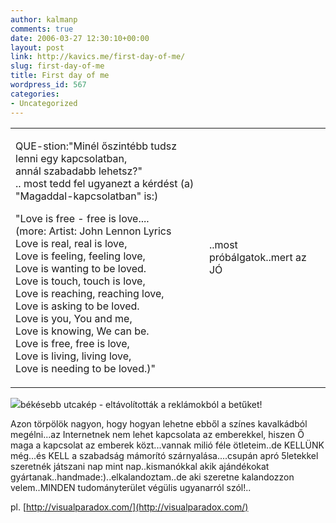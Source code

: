 ```yaml
---
author: kalmanp
comments: true
date: 2006-03-27 12:30:10+00:00
layout: post
link: http://kavics.me/first-day-of-me/
slug: first-day-of-me
title: First day of me
wordpress_id: 567
categories:
- Uncategorized
---
```


<table >
<tbody >
<tr >

<td >


QUE-stion:"Minél őszintébb tudsz lenni egy kapcsolatban,  
annál szabadabb lehetsz?"   
.. most tedd fel ugyanezt a kérdést (a) "Magaddal-kapcsolatban" is:)




"Love is free - free is love....  
(more: Artist: John Lennon Lyrics  
Love is real, real is love,   
Love is feeling, feeling love,   
Love is wanting to be loved.   
Love is touch, touch is love,   
Love is reaching, reaching love,   
Love is asking to be loved.   
Love is you, You and me,   
Love is knowing, We can be.   
Love is free, free is love,   
Love is living, living love,   
Love is needing to be loved.)" 

</td>

<td >


..most próbálgatok..mert az JÓ  


</td></tr></tbody></table>


![](http://kavics.freeblog.hu/Files/!!uccanoreklam.jpg)békésebb utcakép - eltávolították a reklámokból a betűket!




Azon törpölök nagyon, hogy hogyan lehetne ebből a színes kavalkádból megélni...az Internetnek nem lehet kapcsolata az emberekkel, hiszen Ő maga a kapcsolat az emberek közt...vannak milió féle ötleteim..de KELLÜNK még...és KELL a szabadság mámorító szárnyalása....csupán apró 5letekkel szeretnék játszani nap mint nap..kismanókkal akik ajándékokat gyártanak..handmade:)..elkalandoztam..de aki szeretne kalandozzon velem..MINDEN tudományterület végülis ugyanarról szól!..  





pl. [http://visualparadox.com/](http://visualparadox.com/)
